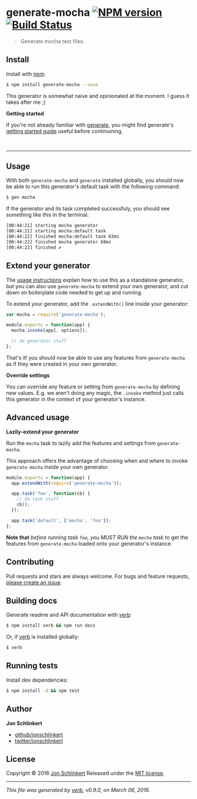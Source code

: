 # generate-mocha [![NPM version](https://img.shields.io/npm/v/generate-mocha.svg)](https://www.npmjs.com/package/generate-mocha) [![Build Status](https://img.shields.io/travis/jonschlinkert/generate-mocha.svg)](https://travis-ci.org/jonschlinkert/generate-mocha)

> Generate mocha test files.

## Install

Install with [npm](https://www.npmjs.com/):

```sh
$ npm install generate-mocha --save
```

This generator is somewhat naive and opinionated at the moment. I guess it takes after me ;)

**Getting started**

If you're not already familiar with [generate](https://github.com/generate/generate), you might find generate's [getting started guide](https://github.com/generate/generate/blob/master/docs/getting-started.md) useful before continuining.

<br>

***

## Usage

With both `generate-mocha` and `generate` installed globally, you should now be able to run this generator's default task with the following command:

```sh
$ gen mocha
```

If the generator and its task completed successfuly, you should see something like this in the terminal:

```sh
[00:44:21] starting mocha generator
[00:44:21] starting mocha:default task
[00:44:22] finished mocha:default task 63ms
[00:44:22] finished mocha generator 68ms
[00:44:22] finished ✔
```

## Extend your generator

The [usage instructions](#usage) explain how to use this as a standalone generator, but you can also use `generate-mocha` to extend your own generator, and cut down on boilerplate code needed to get up and running.

To extend your generator, add the  `.extendWith()` line inside your generator:

```js
var mocha = require('generate-mocha');

module.exports = function(app) {
  mocha.invoke(app[, options]);

  // do generator stuff
};
```

That's it! you should now be able to use any features from `generate-mocha` as if they were created in your own generator.

**Override settings**

You can override any feature or setting from `generate-mocha` by defining new values. E.g. we aren't doing any magic, the `.invoke` method just calls this generator in the context of your generator's instance.

## Advanced usage

**Lazily-extend your generator**

Run the `mocha` task to lazily add the features and settings from `generate-mocha`.

This approach offers the advantage of choosing when and where to invoke `generate-mocha` inside your own generator.

```js
module.exports = function(app) {
  app.extendWith(require('generate-mocha'));

  app.task('foo', function(cb) {
    // do task stuff
    cb();
  });

  app.task('default', ['mocha', 'foo']);
};
```

**Note that** _before running task `foo`, you MUST RUN the `mocha` task_ to get the features from `generate-mocha` loaded onto your generator's instance.

## Contributing

Pull requests and stars are always welcome. For bugs and feature requests, [please create an issue](https://github.com/jonschlinkert/generate-mocha/issues/new).

## Building docs

Generate readme and API documentation with [verb](https://github.com/verbose/verb):

```sh
$ npm install verb && npm run docs
```

Or, if [verb](https://github.com/verbose/verb) is installed globally:

```sh
$ verb
```

## Running tests

Install dev dependencies:

```sh
$ npm install -d && npm test
```

## Author

**Jon Schlinkert**

* [github/jonschlinkert](https://github.com/jonschlinkert)
* [twitter/jonschlinkert](http://twitter.com/jonschlinkert)

## License

Copyright © 2016 [Jon Schlinkert](https://github.com/jonschlinkert)
Released under the [MIT license](https://github.com/jonschlinkert/generate-mocha/blob/master/LICENSE).

***

_This file was generated by [verb](https://github.com/verbose/verb), v0.9.0, on March 06, 2016._